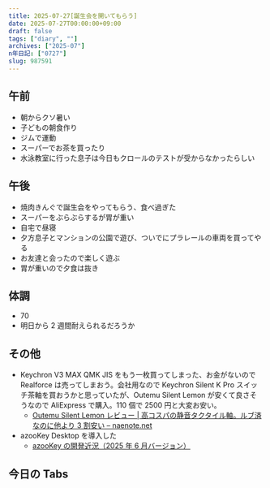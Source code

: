 ```yaml
---
title: 2025-07-27[誕生会を開いてもらう]
date: 2025-07-27T00:00:00+09:00
draft: false
tags: ["diary", ""]
archives: ["2025-07"]
n年日記: ["0727"]
slug: 987591
---
```


## 午前

- 朝からクソ暑い
- 子どもの朝食作り
- ジムで運動
- スーパーでお茶を買ったり
- 水泳教室に行った息子は今日もクロールのテストが受からなかったらしい

## 午後

- 焼肉きんぐで誕生会をやってもらう、食べ過ぎた
- スーパーをぶらぶらするが胃が重い
- 自宅で昼寝
- 夕方息子とマンションの公園で遊び、ついでにプラレールの車両を買ってやる
- お友達と会ったので楽しく遊ぶ
- 胃が重いので夕食は抜き

## 体調

- 70
- 明日から 2 週間耐えられるだろうか

## その他

- Keychron V3 MAX QMK JIS をもう一枚買ってしまった、お金がないので Realforce は売ってしまおう。会社用なので Keychron Silent K Pro スイッチ茶軸を買おうかと思っていたが、Outemu Silent Lemon が安くて良さそうなので AliExpress で購入。110 個で 2500 円と大変お安い。
  - [Outemu Silent Lemon レビュー | 高コスパの静音タクタイル軸。ルブ済なのに他より 3 割安い – naenote.net](https://www.naenote.net/entry/outemu-silent-lemon-review)
- azooKey Desktop を導入した
  - [azooKey の開発近況（2025 年 6 月バージョン）](https://zenn.dev/azookey/articles/7a2c2d20a3cc4a)

## 今日の Tabs
